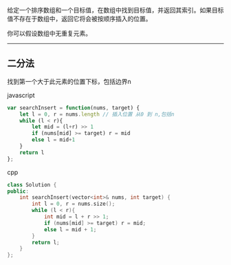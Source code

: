 给定一个排序数组和一个目标值，在数组中找到目标值，并返回其索引。如果目标值不存在于数组中，返回它将会被按顺序插入的位置。

你可以假设数组中无重复元素。

---

## 二分法

找到第一个大于此元素的位置下标，包括边界n

javascript

```javascript
var searchInsert = function(nums, target) {
    let l = 0, r = nums.length // 插入位置 从0 到 n,包括n
    while (l < r){
        let mid = (l+r) >> 1
        if (nums[mid] >= target) r = mid
        else l = mid+1
    }
    return l
};
```

cpp

```cpp
class Solution {
public:
    int searchInsert(vector<int>& nums, int target) {
        int l = 0, r = nums.size();
        while (l < r){
            int mid = l + r >> 1;
            if (nums[mid] >= target) r = mid;
            else l = mid + 1;
        }
        return l;
    }
};
```